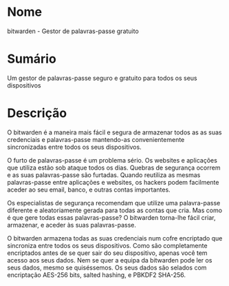 # Nome

bitwarden - Gestor de palavras-passe gratuito

# Sumário

Um gestor de palavras-passe seguro e gratuito para todos os seus dispositivos

# Descrição

O bitwarden é a maneira mais fácil e segura de armazenar todos as as suas credenciais e palavras-passe mantendo-as convenientemente sincronizadas entre todos os seus dispositivos.

O furto de palavras-passe é um problema sério. Os websites e aplicações que utiliza estão sob ataque todos os dias. Quebras de segurança ocorrem e as suas palavras-passe são furtadas. Quando reutiliza as mesmas palavras-passe entre aplicações e websites, os hackers podem facilmente aceder ao seu email, banco, e outras contas importantes.

Os especialistas de segurança recomendam que utilize uma palavra-passe diferente e aleatoriamente gerada para todas as contas que cria. Mas como é que gere todas essas palavras-passe? O bitwarden torna-lhe fácil criar, armazenar, e aceder às suas palavras-passe.

O bitwarden armazena todas as suas credenciais num cofre encriptado que sincroniza entre todos os seus dispositivos. Como são completamente encriptados antes de se quer sair do seu dispositivo, apenas você tem acesso aos seus dados. Nem se quer a equipa da bitwarden pode ler os seus dados, mesmo se quiséssemos. Os seus dados são selados com encriptação AES-256 bits, salted hashing, e PBKDF2 SHA-256.
